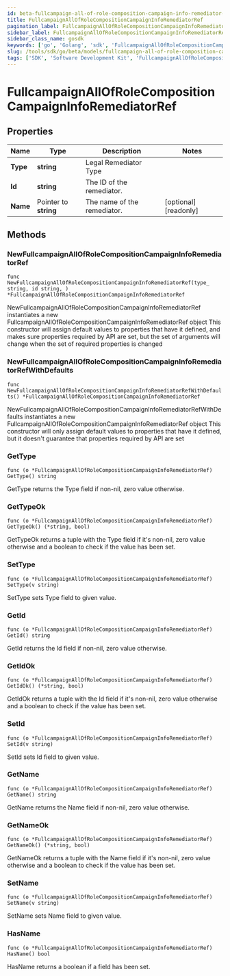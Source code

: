 ```yaml
---
id: beta-fullcampaign-all-of-role-composition-campaign-info-remediator-ref
title: FullcampaignAllOfRoleCompositionCampaignInfoRemediatorRef
pagination_label: FullcampaignAllOfRoleCompositionCampaignInfoRemediatorRef
sidebar_label: FullcampaignAllOfRoleCompositionCampaignInfoRemediatorRef
sidebar_class_name: gosdk
keywords: ['go', 'Golang', 'sdk', 'FullcampaignAllOfRoleCompositionCampaignInfoRemediatorRef', 'BetaFullcampaignAllOfRoleCompositionCampaignInfoRemediatorRef'] 
slug: /tools/sdk/go/beta/models/fullcampaign-all-of-role-composition-campaign-info-remediator-ref
tags: ['SDK', 'Software Development Kit', 'FullcampaignAllOfRoleCompositionCampaignInfoRemediatorRef', 'BetaFullcampaignAllOfRoleCompositionCampaignInfoRemediatorRef']
---
```


# FullcampaignAllOfRoleCompositionCampaignInfoRemediatorRef

## Properties

Name | Type | Description | Notes
------------ | ------------- | ------------- | -------------
**Type** | **string** | Legal Remediator Type | 
**Id** | **string** | The ID of the remediator. | 
**Name** | Pointer to **string** | The name of the remediator. | [optional] [readonly] 

## Methods

### NewFullcampaignAllOfRoleCompositionCampaignInfoRemediatorRef

`func NewFullcampaignAllOfRoleCompositionCampaignInfoRemediatorRef(type_ string, id string, ) *FullcampaignAllOfRoleCompositionCampaignInfoRemediatorRef`

NewFullcampaignAllOfRoleCompositionCampaignInfoRemediatorRef instantiates a new FullcampaignAllOfRoleCompositionCampaignInfoRemediatorRef object
This constructor will assign default values to properties that have it defined,
and makes sure properties required by API are set, but the set of arguments
will change when the set of required properties is changed

### NewFullcampaignAllOfRoleCompositionCampaignInfoRemediatorRefWithDefaults

`func NewFullcampaignAllOfRoleCompositionCampaignInfoRemediatorRefWithDefaults() *FullcampaignAllOfRoleCompositionCampaignInfoRemediatorRef`

NewFullcampaignAllOfRoleCompositionCampaignInfoRemediatorRefWithDefaults instantiates a new FullcampaignAllOfRoleCompositionCampaignInfoRemediatorRef object
This constructor will only assign default values to properties that have it defined,
but it doesn't guarantee that properties required by API are set

### GetType

`func (o *FullcampaignAllOfRoleCompositionCampaignInfoRemediatorRef) GetType() string`

GetType returns the Type field if non-nil, zero value otherwise.

### GetTypeOk

`func (o *FullcampaignAllOfRoleCompositionCampaignInfoRemediatorRef) GetTypeOk() (*string, bool)`

GetTypeOk returns a tuple with the Type field if it's non-nil, zero value otherwise
and a boolean to check if the value has been set.

### SetType

`func (o *FullcampaignAllOfRoleCompositionCampaignInfoRemediatorRef) SetType(v string)`

SetType sets Type field to given value.


### GetId

`func (o *FullcampaignAllOfRoleCompositionCampaignInfoRemediatorRef) GetId() string`

GetId returns the Id field if non-nil, zero value otherwise.

### GetIdOk

`func (o *FullcampaignAllOfRoleCompositionCampaignInfoRemediatorRef) GetIdOk() (*string, bool)`

GetIdOk returns a tuple with the Id field if it's non-nil, zero value otherwise
and a boolean to check if the value has been set.

### SetId

`func (o *FullcampaignAllOfRoleCompositionCampaignInfoRemediatorRef) SetId(v string)`

SetId sets Id field to given value.


### GetName

`func (o *FullcampaignAllOfRoleCompositionCampaignInfoRemediatorRef) GetName() string`

GetName returns the Name field if non-nil, zero value otherwise.

### GetNameOk

`func (o *FullcampaignAllOfRoleCompositionCampaignInfoRemediatorRef) GetNameOk() (*string, bool)`

GetNameOk returns a tuple with the Name field if it's non-nil, zero value otherwise
and a boolean to check if the value has been set.

### SetName

`func (o *FullcampaignAllOfRoleCompositionCampaignInfoRemediatorRef) SetName(v string)`

SetName sets Name field to given value.

### HasName

`func (o *FullcampaignAllOfRoleCompositionCampaignInfoRemediatorRef) HasName() bool`

HasName returns a boolean if a field has been set.


